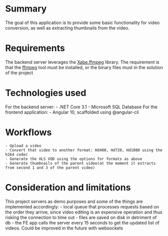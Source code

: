 # Summary

The goal of this application is to provide some basic functionality for video conversion, as well as extracting thumbnails from the video.

# Requirements

The backend server leverages the [Xabe.ffmpeg](https://ffmpeg.xabe.net/) library.
The requirement is that the [ffmpeg](https://ffmpeg.org/download.html) tool must be installed, or the binary files must in the solution of the project

# Technologies used

For the backend server: - .NET Core 3.1 - Microsoft SQL Database
For the frontend application: - Angular 10, scaffolded using @angular-cli

# Workflows

    - Upload a video
    - Convert that video to another format: Hd480, Hd720, Hd1080 using the h264 codec
    - Generate the HLS VOD using the options for formats as above
    - Generate thumbnails of the parent video(at the moment it extracts from second 1 and 3 of the parent video)

# Consideration and limitations

This project servers as demo purposes and some of the things are implemented accordingly: 
    - local queue that processes requests based on the order they arrive, since video editing is an expensive operation and thus risking the connection to time out 
    - files are saved on disk in detriment of db 
    - the FE app calls the server every 15 seconds to get the updated list of videos. Could be improved in the future with websockets
